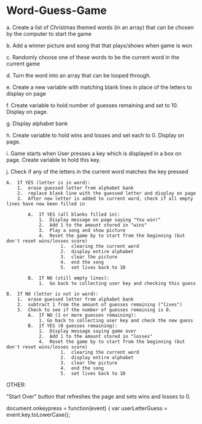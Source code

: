 # Word-Guess-Game

a.  Create a list of Christmas themed words (in an array) that can be chosen by the computer to start the game

b.  Add a winner picture and song that that plays/shows when game is won

c.  Randomly choose one of these words to be the current word in the current game

d.  Turn the word into an array that can be looped through.

e.  Create a new variable with matching blank lines in place of the letters to display on page

f.  Create variable to hold number of guesses remaining and set to 10.  Display on page.

g.  Display alphabet bank

h.  Create variable to hold wins and losses and set each to 0.  Display on page.

i.  Game starts when User presses a key which is displayed in a box on page.  Create variable to hold this key.

j.  Check if any of the letters in the current word matches the key pressed

    A.  If YES (letter is in word):
        1.  erase guessed letter from alphabet bank  
        2.  replace blank line with the guessed letter and display on page
        3.  After new letter is added to current word, check if all empty lines have now been filled in

            A.  If YES (all blanks filled in): 
                1.  Display message on page saying "You win!"
                2.  Add 1 to the amount stored in "wins"
                3.  Play a song and show picture 
                4.  Reset the game by to start from the beginning (but don't reset wins/losses score)
                        1.  clearing the current word
                        2.  display entire alphabet
                        3.  clear the picture
                        4.  end the song
                        5.  set lives back to 10
    
            B.  If NO (still empty lines): 
                1.  Go back to collecting user key and checking this guess

    B.  If NO (letter is not in word):
        1.  erase guessed letter from alphabet bank
        2.  subtract 1 from the amount of guesses remaining ("lives")
        3.  Check to see if the number of guesses remaining is 0.
            A.  If NO (1 or more guesses remaining):
                1. Go back to collecting user key and check the new guess
            B.  If YES (0 guesses remaining):
                1.  Display message saying game over
                2.  Add 1 to the amount stored in "losses"
                4.  Reset the game by to start from the beginning (but don't reset wins/losses score)
                        1.  clearing the current word
                        2.  display entire alphabet
                        3.  clear the picture
                        4.  end the song
                        5.  set lives back to 10


OTHER:

"Start Over" button that refreshes the page and sets wins and losses to 0.



document.onkeypress = function(event) {
    var userLetterGuess = event.key.toLowerCase();
















